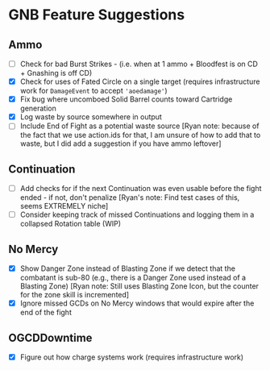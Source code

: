 # GNB Feature Suggestions

## Ammo
- [ ] Check for bad Burst Strikes - (i.e. when at 1 ammo + Bloodfest is on CD + Gnashing is off CD)
- [X] Check for uses of Fated Circle on a single target (requires infrastructure work for `DamageEvent` to accept `'aoedamage'`)
- [X] Fix bug where uncomboed Solid Barrel counts toward Cartridge generation
- [X] Log waste by source somewhere in output
- [ ] Include End of Fight as a potential waste source
	[Ryan note: because of the fact that we use action.ids for that, I am unsure of how to add that to waste, but I did add a suggestion if you have ammo leftover]

## Continuation
- [ ] Add checks for if the next Continuation was even usable before the fight ended - if not, don't penalize
	[Ryan's note: Find test cases of this, seems EXTREMELY niche]
- [ ] Consider keeping track of missed Continuations and logging them in a collapsed Rotation table (WIP)

## No Mercy

- [x] Show Danger Zone instead of Blasting Zone if we detect that the combatant is sub-80 (e.g., there is a Danger Zone used instead of a Blasting Zone)
	[Ryan note: Still uses Blasting Zone Icon, but the counter for the zone skill is incremented]
- [X] Ignore missed GCDs on No Mercy windows that would expire after the end of the fight

## OGCDDowntime
- [X] Figure out how charge systems work (requires infrastructure work)
